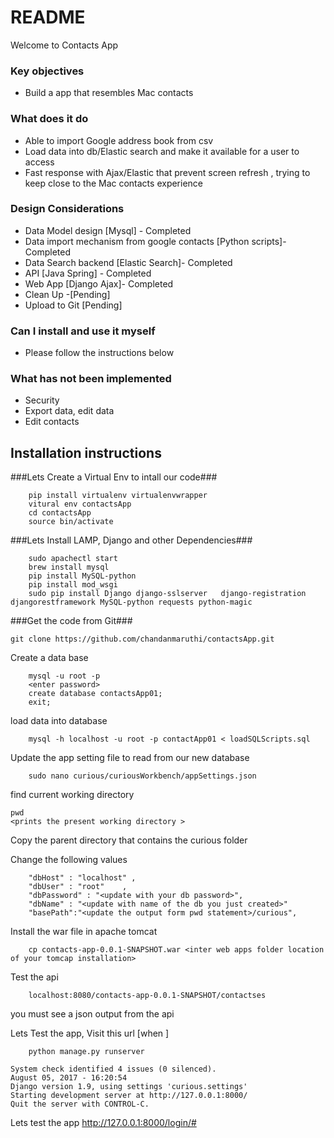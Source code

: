 # README #

Welcome to Contacts App

### Key objectives ###

* Build a app that resembles Mac contacts

### What does it do  ###
*  Able to import Google address book from csv
*  Load data into db/Elastic search and make it available for a user to access
*  Fast response with Ajax/Elastic that prevent screen refresh , trying to keep close to the Mac contacts experience

### Design Considerations  ###

*  Data Model design [Mysql] - Completed
*  Data import mechanism from google contacts [Python scripts]- Completed
*  Data Search backend [Elastic Search]- Completed
*  API  [Java Spring] - Completed
*  Web App [Django Ajax]- Completed
*  Clean Up -[Pending]
*  Upload to Git [Pending]

### Can I install and use it myself ###

* Please follow the instructions below

### What has not been implemented  ###
* Security
* Export data, edit data
* Edit contacts


## Installation instructions ##

###Lets Create a Virtual Env to intall our code###
```
    pip install virtualenv virtualenvwrapper
    vitural env contactsApp
    cd contactsApp
    source bin/activate
```

###Lets Install LAMP, Django and other Dependencies###
```
    sudo apachectl start
    brew install mysql
    pip install MySQL-python
    pip install mod_wsgi
    sudo pip install Django django-sslserver   django-registration djangorestframework MySQL-python requests python-magic
```

###Get the code from Git###
```
git clone https://github.com/chandanmaruthi/contactsApp.git
```

Create a data base
```
    mysql -u root -p
    <enter password>
    create database contactsApp01;
    exit;
```

load data into database
```
    mysql -h localhost -u root -p contactApp01 < loadSQLScripts.sql 
```

Update the app setting file to read from our new database

```
    sudo nano curious/curiousWorkbench/appSettings.json
```
find current working directory
```
pwd
<prints the present working directory >
```
Copy the parent directory that contains the curious folder

Change the following values
```
    "dbHost" : "localhost" ,
    "dbUser" : "root"    ,
    "dbPassword" : "<update with your db password>",
    "dbName" : "<update with name of the db you just created>"
    "basePath":"<update the output form pwd statement>/curious",
```    


Install the war file in apache tomcat
```
    cp contacts-app-0.0.1-SNAPSHOT.war <inter web apps folder location  of your tomcap installation>

```
Test the api
```
    localhost:8080/contacts-app-0.0.1-SNAPSHOT/contactses
```
you must see a json output from the api

Lets Test the app, Visit this url [when ]

```
    python manage.py runserver  
```

```
System check identified 4 issues (0 silenced).
August 05, 2017 - 16:20:54
Django version 1.9, using settings 'curious.settings'
Starting development server at http://127.0.0.1:8000/
Quit the server with CONTROL-C.
```

Lets test the app
    http://127.0.0.1:8000/login/#
